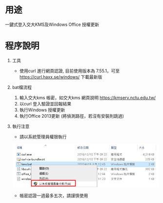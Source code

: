 # 用途
一鍵式登入交大KMS及Windows Office 授權更新
# 程序說明
1. 工具
   * 使用curl 進行網頁認證, 目前使用版本為 7.55.1，可至 https://curl.haxx.se/windows/ 下載最新版
1. bat檔流程
   1. 輸入交大kms 帳密，如交大kms 網頁說明 https://kmserv.nctu.edu.tw/
   1. 以curl 登入驗證並回報結果
   1. 執行Windows 授權更新
   1. 執行Office 2013更新 (將偵測路徑，若沒有安裝則跳過)
1. 執行注意
   * 請以系統管理員權限執行
   
   ![run_as_admin](https://github.com/s9011025/NCTU_KMS_SCRIPT_with_curl/blob/master/run_as_admin.png)
   * 帳密認證一週最多五次，請謹慎使用
